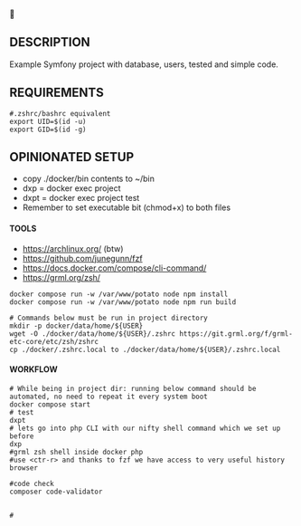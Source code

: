 🥔
## DESCRIPTION
Example Symfony project with database, users, tested and simple code.

## REQUIREMENTS
```shell
#.zshrc/bashrc equivalent
export UID=$(id -u)
export GID=$(id -g)
```

## OPINIONATED SETUP
* copy ./docker/bin contents to ~/bin
* dxp = docker exec project
* dxpt = docker exec project test
* Remember to set executable bit (chmod+x) to both files

#### TOOLS
* https://archlinux.org/ (btw)
* https://github.com/junegunn/fzf
* https://docs.docker.com/compose/cli-command/
* https://grml.org/zsh/

```shell
docker compose run -w /var/www/potato node npm install
docker compose run -w /var/www/potato node npm run build
```

```shell
# Commands below must be run in project directory
mkdir -p docker/data/home/${USER}
wget -O ./docker/data/home/${USER}/.zshrc https://git.grml.org/f/grml-etc-core/etc/zsh/zshrc
cp ./docker/.zshrc.local to ./docker/data/home/${USER}/.zshrc.local
```

#### WORKFLOW
```shell
# While being in project dir: running below command should be automated, no need to repeat it every system boot
docker compose start
# test
dxpt
# lets go into php CLI with our nifty shell command which we set up before
dxp
#grml zsh shell inside docker php
#use <ctr-r> and thanks to fzf we have access to very useful history browser

#code check
composer code-validator


#
```
